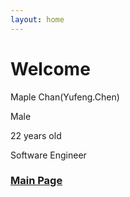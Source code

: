 ```yaml
---
layout: home
---
```

# Welcome


Maple Chan(Yufeng.Chen)

Male

22 years old

Software Engineer


### [Main Page](/page/MainPage.html)
